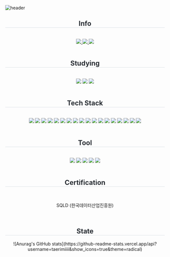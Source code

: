 <div>
  
  <!--Header-->
  ![header](https://capsule-render.vercel.app/api?type=venom&color=gradient&height=300&section=header&text=You%20can%20do%20it!&textColor=FFD700)

  
</div>

<div>
  <!--Body-->
  <div style="text-align: left;">
    <div align= "center">
    <h2 style="border-bottom: 1px solid #d8dee4; color: #282d33;">Info</h2> <br>
      <a href=https://taerimii.tistory.com/> <img src="https://img.shields.io/badge/Tistory-000000?style=for-the-badge&logo=Tistory&logoColor=white&link=https://taerimii.tistory.com/"> </a>
      <a href=https://hyper-noise-b36.notion.site/Kim-Taerim-281c2d48bf0080bfa8f5cad37517fbfd?pvs=74>
        <img src="https://img.shields.io/badge/Notion-000000?style=for-the-badge&logo=Notion&logoColor=white&link=https://hyper-noise-b36.notion.site/Kim-Taerim-281c2d48bf0080bfa8f5cad37517fbfd?pvs=74">
      </a>
      <a href=mailto:shipton0201@gmail.com> <img src="https://img.shields.io/badge/Gmail-EA4335?style=for-the-badge&logo=Gmail&logoColor=white&link=mailto:shipton0201@gmail.com"> </a>
    </div>  
    <br>

  <div align= "center">
  <h2 style="border-bottom: 1px solid #d8dee4; color: #282d33;">Studying</h2> <br>
    <img src="https://img.shields.io/badge/springboot-6DB33F?style=flat-square&logo=springboot&logoColor=white"/>
    <img src="https://img.shields.io/badge/MySQL-4479A1?style=flat-square&logo=MySQL&logoColor=white"/>
    <img src="https://img.shields.io/badge/Swagger-85EA2D?style=flat-square&logo=swagger&logoColor=white"/>
  </div>
  <br>

  <div align= "center">
  <h2 style="border-bottom: 1px solid #d8dee4; color: #282d33;">Tech Stack</h2> <br>
    <img src="https://img.shields.io/badge/Figma-F24E1E?style=flat-square&logo=Figma&logoColor=white"/>
    <img src="https://img.shields.io/badge/Python-3776AB?style=flat-square&logo=Python&logoColor=white"/>
    <img src="https://img.shields.io/badge/PyPy-193440?style=flat-square&logo=PyPy&logoColor=white"/>
    <img src="https://img.shields.io/badge/C-A8B9CC?style=flat-square&logo=C&logoColor=white"/>
    <img src="https://img.shields.io/badge/OpenJDK-000000?style=flat-square&logo=openjdk&logoColor=white"/>
    <img src="https://img.shields.io/badge/React-61DAFB?style=flat-square&logo=React&logoColor=white"/>
    <img src="https://img.shields.io/badge/React_Router-CA4245?style=flat-square&logo=reactrouter&logoColor=white"/>
    <img src="https://img.shields.io/badge/Expo-1C2024?style=flat-square&logo=Expo&logoColor=white"/>
    <img src="https://img.shields.io/badge/HTML5-E34F26?style=flat-square&logo=html5&logoColor=white"/>
    <img src="https://img.shields.io/badge/CSS-663399?style=flat-square&logo=CSS&logoColor=white"/>
    <img src="https://img.shields.io/badge/Tailwind_CSS-06B6D4?style=flat-square&logo=tailwindcss&logoColor=white"/>
    <img src="https://img.shields.io/badge/Javascript-F7DF1E?style=flat-square&logo=Javascript&logoColor=white"/>
    <img src="https://img.shields.io/badge/Typescript-3178C6?style=flat-square&logo=Typescript&logoColor=white"/>
    <img src="https://img.shields.io/badge/Arduino-00878F?style=flat-square&logo=Arduino&logoColor=white"/>
    <img src="https://img.shields.io/badge/PyTorch-EE4C2C?style=flat-square&logo=PyTorch&logoColor=white"/>
    <img src="https://img.shields.io/badge/NumPy-013243?style=flat-square&logo=NumPy&logoColor=white"/>
    <img src="https://img.shields.io/badge/Git-F05032?style=flat-square&logo=Git&logoColor=white"/>
    <img src="https://img.shields.io/badge/Firebase-DD2C00?style=flat-square&logo=Firebase&logoColor=white"/>
  </div>
  <br>

  <div align= "center">
  <h2 style="border-bottom: 1px solid #d8dee4; color: #282d33;">Tool</h2> <br>
    <img src="https://img.shields.io/badge/Intellijidea-000000?style=flat-square&logo=Intellijidea&logoColor=white"/>
    <img src="https://img.shields.io/badge/Notion-000000?style=flat-square&logo=Notion&logoColor=white"/>
    <img src="https://img.shields.io/badge/pnpm-F69220?style=flat-square&logo=pnpm&logoColor=white"/>
    <img src="https://img.shields.io/badge/Anaconda-44A833?style=flat-square&logo=Anaconda&logoColor=white"/>
    <img src="https://img.shields.io/badge/Jupyter-F37626?style=flat-square&logo=Jupyter&logoColor=white"/>
  </div>
  <br>

  <div align= "center">
  <h2 style="border-bottom: 1px solid #d8dee4; color: #282d33;">Certification</h2> <br>
    <p></p>SQLD (한국데이터산업진흥원)</p>
  </div>
  <br>

  <div align= "center">
    <h2 style="border-bottom: 1px solid #d8dee4; color: #282d33;">State</h2>  
    ![Anurag's GitHub stats](https://github-readme-stats.vercel.app/api?username=taerimiiii&show_icons=true&theme=radical)    
  </div>
  <br>

<!--
**taerimiiii/taerimiiii** is a ✨ _special_ ✨ repository because its `README.md` (this file) appears on your GitHub profile.

Here are some ideas to get you started:

- 🔭 I’m currently working on ...
- 🌱 I’m currently learning ...
- 👯 I’m looking to collaborate on ...
- 🤔 I’m looking for help with ...
- 💬 Ask me about ...
- 📫 How to reach me: ...
- 😄 Pronouns: ...
- ⚡ Fun fact: ...
-->

